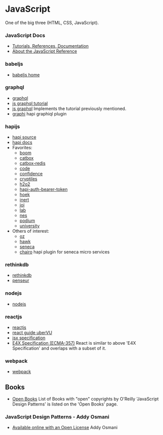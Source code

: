 # JavaScript 
One of the big three (HTML, CSS, JavaScript).

### JavaScript Docs
* [Tutorials, References, Documentation](https://developer.mozilla.org/en-US/docs/Web/JavaScript/Reference/About)
* [About the JavaScript Reference](https://developer.mozilla.org/en-US/docs/Web/JavaScript/Reference/About)

### babeljs
* [babeljs home](https://babeljs.io) 

### graphql
* [graphql](https://graphql.org)
* [js graphql tutorial](https://graphql.org/graphql-js/)
* [js graphql](https://github.com/graphql/graphql-js/) 
  Implements the tutorial previously mentioned.
* [graphi](https://github.com/geek/graphi)
  hapi graphiql plugin

### hapijs
* [hapi source](https://github.com/hapijs/hapi) 
* [hapi docs](https://github.com/hapijs/hapi) 
* Favorites:
  - [boom](https://github.com/hapijs/boom)
  - [catbox](https://github.com/hapijs/catbox)
  - [catbox-redis](https://github.com/hapijs/catbox-redis)
  - [code](https://github.com/hapijs/code)
  - [confidence](https://github.com/hapijs/confidence)
  - [cryptiles](https://github.com/hapijs/cryptiles)
  - [h2o2](https://github.com/hapijs/h2o2)
  - [hapi-auth-bearer-token](https://github.com/johnbrett/hapi-auth-bearer-token)
  - [hoek](https://github.com/hapijs/hoek)
  - [inert](https://github.com/hapijs/inert)
  - [joi](https://github.com/hapijs/joi)
  - [lab](https://github.com/hapijs/lab)
  - [nes](https://github.com/hapijs/nes)
  - [podium](https://github.com/hapijs/podium)
  - [university](https://github.com/hapijs/podium)
* Others of interest:
  - [oz](https://github.com/hueniverse/oz)
  - [hawk](https://github.com/hueniverse/hawk)
  - [seneca](https://github.com/senecajs/seneca)
  - [chairo](https://github.com/hapijs/chairo)
    hapi plugin for seneca micro services

### rethinkdb
  * [rethinkdb](https://www.rethinkdb.com)
  * [penseur](https://github.com/hueniverse/penseur)

### nodejs
* [nodejs](https://nodejs.org)

### reactjs
* [reactjs](https://reactjs.org) 
* [react guide uberVU](https://github.com/uberVU/react-guide/blob/master/props-vs-state.md)
* [jsx specification](https://facebook.github.io/jsx/)
* [E4X Specification (ECMA-357)](http://www.ecma-international.org/publications/files/ECMA-ST-WITHDRAWN/Ecma-357.pdf)
  React is similar to above 'E4X Specification' and overlaps with a subset of it.


### webpack
* [webpack]() 

## Books
* [Open Books](https://www.oreilly.com/openbook/) List of Books with "open" copyrights by O'Reilly 
  'JavaScript Design Patterns' is listed on the 'Open Books' page.

### JavaScript Design Patterns - Addy Osmani
* [Available online with an Open License](https://addyosmani.com/resources/essentialjsdesignpatterns/book/) Addy Osmani





